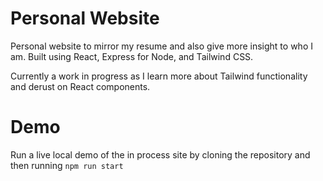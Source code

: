 # Personal Website

Personal website to mirror my resume and also give more insight to who I am. Built using React, Express for Node, and Tailwind CSS. 

Currently a work in progress as I learn more about Tailwind functionality and derust on React components.

# Demo
Run a live local demo of the in process site by cloning the repository and then running ```npm run start```
